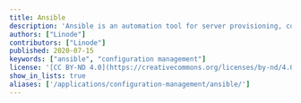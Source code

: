```yaml
---
title: Ansible
description: 'Ansible is an automation tool for server provisioning, configuration and management which allows you to organize your servers into groups and more.'
authors: ["Linode"]
contributors: ["Linode"]
published: 2020-07-15
keywords: ["ansible", "configuration management"]
license: '[CC BY-ND 4.0](https://creativecommons.org/licenses/by-nd/4.0)'
show_in_lists: true
aliases: ['/applications/configuration-management/ansible/']
---
```

